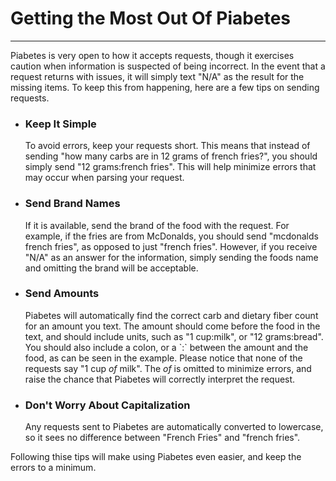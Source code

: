 <h1>Getting the Most Out Of Piabetes</h1>
<hr>
<p>Piabetes is very open to how it accepts requests, though it exercises caution when information is suspected of being incorrect. In the event that a request returns with issues, it will simply text "N/A" as the result for the missing items. To keep this from happening, here are a few tips on sending requests.</p>
  <ul>
    <li>
      <h3>Keep It Simple</h3>
      <p>To avoid errors, keep your requests short. This means that instead of sending "how many carbs are in 12 grams of french fries?", you should simply send "12 grams:french fries". This will help minimize errors that may occur when parsing your request.</p>
    </li>
    <li>
      <h3>Send Brand Names</h3>
      <p>If it is available, send the brand of the food with the request. For example, if the fries are from McDonalds, you should send "mcdonalds french fries", as opposed to just "french fries". However, if you receive "N/A" as an answer for the information, simply sending the foods name and omitting the brand will be acceptable.</p>
    </li>
    <li>
      <h3>Send Amounts</h3>
      <p>Piabetes will automatically find the correct carb and dietary fiber count for an amount you text. The amount should come before the food in the text, and should include units, such as "1 cup:milk", or "12 grams:bread". You should also include a colon, or a `:` between the amount and the food, as can be seen in the example. Please notice that none of the requests say "1 cup <i>of</i> milk". The <i>of</i> is omitted to minimize errors, and raise the chance that Piabetes will correctly interpret the request.</p>
    </li>
    <li>
      <h3>Don't Worry About Capitalization</h3>
      <p>Any requests sent to Piabetes are automatically converted to lowercase, so it sees no difference between "French Fries" and "french fries".</p>
    </li>
  </ul>
<p>Following thise tips will make using Piabetes even easier, and keep the errors to a minimum.</p>
